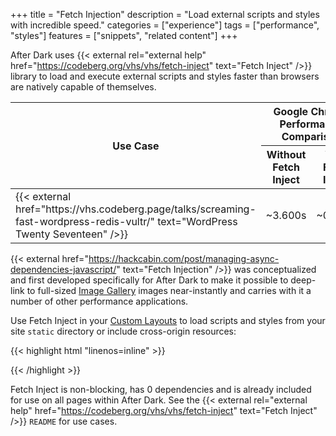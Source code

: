 +++
title = "Fetch Injection"
description = "Load external scripts and styles with incredible speed."
categories = ["experience"]
tags = ["performance", "styles"]
features = ["snippets", "related content"]
+++

After Dark uses {{< external rel="external help" href="https://codeberg.org/vhs/vhs/fetch-inject" text="Fetch Inject" />}} library to load and execute external scripts and styles faster than browsers are natively capable of themselves.

<table>
  <thead>
    <tr>
      <th rowspan="2" scope="col">Use Case</th>
      <th colspan="2" scope="col">Google Chrome Performance Comparison</th>
    </tr>
    <tr>
      <th scope="col">Without Fetch Inject</th>
      <th scope="col">With Fetch Inject</th>
    </tr>
  </thead>
  <tbody>
    <td>{{< external href="https://vhs.codeberg.page/talks/screaming-fast-wordpress-redis-vultr/" text="WordPress Twenty Seventeen" />}}</td>
    <td>~3.600s</td>
    <td>~0.918s</td>
  </tbody>
</table>

{{< external href="https://hackcabin.com/post/managing-async-dependencies-javascript/" text="Fetch Injection" />}} was conceptualized and first developed specifically for After Dark to make it possible to deep-link to full-sized [Image Gallery](/module/hall-of-mirrors) images near-instantly and carries with it a number of other performance applications.

Use Fetch Inject in your [Custom Layouts](../custom-layouts) to load scripts and styles from your site `static` directory or include cross-origin resources:

{{< highlight html "linenos=inline" >}}
<script>
  fetchInject(['/js/baffle.min.js']).then(() => {
    baffle('header h1').start().reveal(1000);
  })
</script>
{{< /highlight >}}

Fetch Inject is non-blocking, has 0 dependencies and is already included for use on all pages within After Dark. See the {{< external rel="external help" href="https://codeberg.org/vhs/vhs/fetch-inject" text="Fetch Inject" />}} `README` for use cases.
